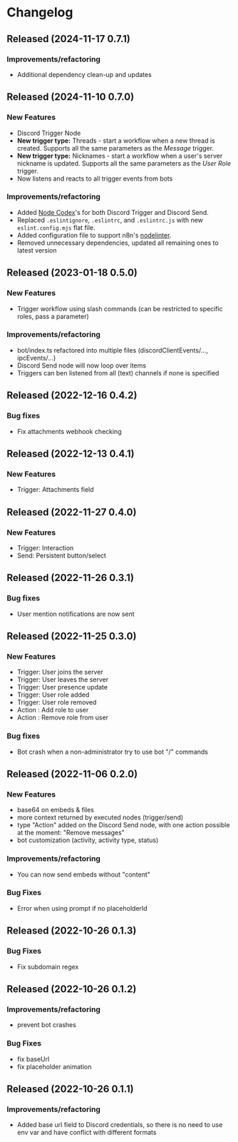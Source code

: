 # Changelog

## Released (2024-11-17 0.7.1)

### Improvements/refactoring

- Additional dependency clean-up and updates

## Released (2024-11-10 0.7.0)

### New Features

- Discord Trigger Node
- **New trigger type:** Threads - start a workflow when a new thread is created. Supports all the same parameters as the _Message_ trigger.
- **New trigger type:** Nicknames - start a workflow when a user's server nickname is updated. Supports all the same parameters as the _User Role_ trigger.
- Now listens and reacts to all trigger events from bots

### Improvements/refactoring

- Added [Node Codex](https://docs.n8n.io/integrations/creating-nodes/build/reference/node-codex-files/)'s for both Discord Trigger and Discord Send.
- Replaced `.eslintignore`, `.eslintrc`, and `.eslintrc.js` with new `eslint.config.mjs` flat file.
- Added configuration file to support n8n's [nodelinter](https://github.com/n8n-io/nodelinter).
- Removed unnecessary dependencies, updated all remaining ones to latest version

## Released (2023-01-18 0.5.0)

### New Features

- Trigger workflow using slash commands (can be restricted to specific roles, pass a parameter)

### Improvements/refactoring

- bot/index.ts refactored into multiple files (discordClientEvents/..., ipcEvents/...)
- Discord Send node will now loop over items
- Triggers can ben listened from all (text) channels if none is specified

## Released (2022-12-16 0.4.2)

### Bug fixes

- Fix attachments webhook checking

## Released (2022-12-13 0.4.1)

### New Features

- Trigger: Attachments field

## Released (2022-11-27 0.4.0)

### New Features

- Trigger: Interaction
- Send: Persistent button/select

## Released (2022-11-26 0.3.1)

### Bug fixes

- User mention notifications are now sent

## Released (2022-11-25 0.3.0)

### New Features

- Trigger: User joins the server
- Trigger: User leaves the server
- Trigger: User presence update
- Trigger: User role added
- Trigger: User role removed
- Action : Add role to user
- Action : Remove role from user

### Bug fixes

- Bot crash when a non-administrator try to use bot "/" commands

## Released (2022-11-06 0.2.0)

### New Features

- base64 on embeds & files
- more context returned by executed nodes (trigger/send)
- type "Action" added on the Discord Send node, with one action possible at the moment: "Remove messages"
- bot customization (activity, activity type, status)

### Improvements/refactoring

- You can now send embeds without "content"

### Bug Fixes

- Error when using prompt if no placeholderId

## Released (2022-10-26 0.1.3)

### Bug Fixes

- Fix subdomain regex

## Released (2022-10-26 0.1.2)

### Improvements/refactoring

- prevent bot crashes

### Bug Fixes

- fix baseUrl
- fix placeholder animation

## Released (2022-10-26 0.1.1)

### Improvements/refactoring

- Added base url field to Discord credentials, so there is no need to use env var and have conflict with different formats
